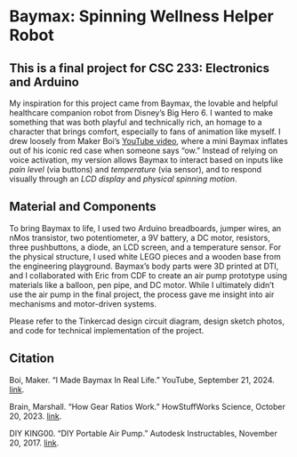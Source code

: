 # Baymax: Spinning Wellness Helper Robot
## This is a final project for CSC 233: Electronics and Arduino 

My inspiration for this project came from Baymax, the lovable and helpful healthcare companion robot from Disney’s Big Hero 6. I wanted to make something that was both playful and technically rich, an homage to a character that brings comfort, especially to fans of animation like myself. I drew loosely from Maker Boi’s [YouTube video](https://www.youtube.com/watch?v=JpOxjXaVGrg&ab_channel=MakerBoi), where a mini Baymax inflates out of his iconic red case when someone says “ow.” Instead of relying on voice activation, my version allows Baymax to interact based on inputs like *pain level* (via buttons) and *temperature* (via sensor), and to respond visually through an *LCD display* and *physical spinning motion*. 

## Material and Components
To bring Baymax to life, I used two Arduino breadboards, jumper wires, an nMos transistor, two potentiometer, a 9V battery, a DC motor, resistors, three pushbuttons, a diode, an LCD screen, and a temperature sensor. For the physical structure, I used white LEGO pieces and a wooden base from the engineering playground. Baymax’s body parts were 3D printed at DTI, and I collaborated with Eric from CDF to create an air pump prototype using materials like a balloon, pen pipe, and DC motor. While I ultimately didn’t use the air pump in the final project, the process gave me insight into air mechanisms and motor-driven systems.

Please refer to the Tinkercad design circuit diagram, design sketch photos, and code for technical implementation of the project. 

## Citation
Boi, Maker. “I Made Baymax In Real Life.” YouTube, September 21, 2024. [link](https://www.youtube.com/watch?v=JpOxjXaVGrg&ab_channel=MakerBoi).  

Brain, Marshall. “How Gear Ratios Work.” HowStuffWorks Science, October 20, 2023. [link](https://science.howstuffworks.com/transport/engines-equipment/gear-ratio.html).  

DIY KING00. “DIY Portable Air Pump.” Autodesk Instructables, November 20, 2017. [link](https://www.instructables.com/DIY-Portable-Air-Pump/).


